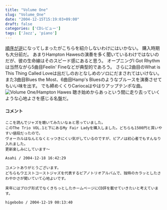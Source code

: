 ```yaml
---
title: "Volume One"
slug: "Volume_One"
date: "2004-12-15T15:19:03+09:00"
draft: false
categories: ['CDレビュー']
tags: ['Jazz', 'piano']
---
```


[順序が逆](http://blog.buta7.com/2004/12/13/136/)になってしまったがこちらを紹介しないわけにはいかない。 購入時期も大分前だ。 あまりHampton Hawesの演奏を多く聞いているわけではないのだが、彼の生命線はそのスピード感にあると思う。 オープニングI Got Rhythmは当然ながら5曲目Feelin' Fineなどが典型的であろう。 さらに2曲目のWhat is This Thing Called Loveは出だしのおとなしめのソロにだまされてはいけない。 また3曲目Blues the Most、6曲目Hamp's Bluesのようなブルースを演奏させてもいい味を出す。 でも締めくくりCariocaはやはりアップテンポな曲。 ![Volume One/Hampton Hawes](/wp-content/archives/20041215.jpg) 聴き始めからあっという間に走り去っていくような心地よさを感じる名盤だ。


#### コメント

```
ここを読んでジャズを聴いてみたいなぁと思っていました。
このThe Trio VOL.1と下にあるMy Fair Ladyを購入しました。どちらも1500円と買いやすい値段だったので。
ヴォーカルはなんとなくとっつきにくい気がしているのですが、ピアノは初心者でもすんなり入れました。
更新楽しみにしています～

Asahi / 2004-12-18 16:42:29

```

```
コメントありがとうございます。
どちらもウエストコーストジャズを代表するピアノトリオアルバムで、独特のカラッとしたさわやかさが聞いていて心地よいです。

来年にはブログ形式でなくきちっとしたホームページにCD評を載せていきたいと考えています。

higebobo / 2004-12-19 00:13:40

```
